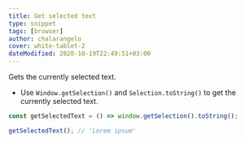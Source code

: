 ```yaml
---
title: Get selected text
type: snippet
tags: [browser]
author: chalarangelo
cover: white-tablet-2
dateModified: 2020-10-19T22:49:51+03:00
---
```


Gets the currently selected text.

- Use `Window.getSelection()` and `Selection.toString()` to get the currently selected text.

```js
const getSelectedText = () => window.getSelection().toString();
```

```js
getSelectedText(); // 'Lorem ipsum'
```
